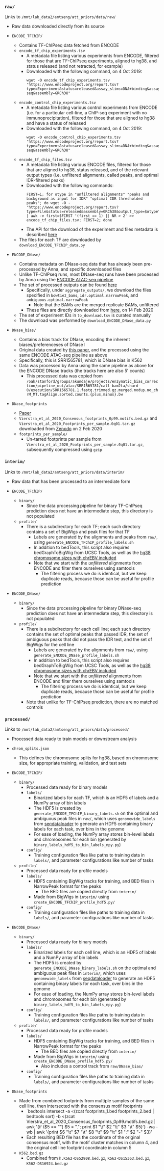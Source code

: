 ### `raw/`
Links to `/mnt/lab_data2/amtseng/att_priors/data/raw/`
- Raw data downloaded directly from its source
- `ENCODE_TFChIP/`
	- Contains TF-ChIPseq data fetched from ENCODE
	- `encode_tf_chip_experiments.tsv`
		- A metadata file listing various experiments from ENCODE, filtered for those that are TF-ChIPseq experiments, aligned to hg38, and status released (and not retracted, for example)
		- Downloaded with the following command, on 4 Oct 2019:
			```
			wget -O encode_tf_chip_experiments.tsv "https://www.encodeproject.org/report.tsv?type=Experiment&status=released&assay_slims=DNA+binding&assay_title=TF+ChIP-seq&assembly=GRCh38"
			```
	- `encode_control_chip_experiments.tsv`
		- A metadata file listing various control experiments from ENCODE (i.e. for a particular cell-line, a ChIP-seq experiment with no immunoprecipitation), filtered for those that are aligned to hg38 and have a status of released
		- Downloaded with the following command, on 4 Oct 2019:
			```
			wget -O encode_control_chip_experiments.tsv "https://www.encodeproject.org/report.tsv?type=Experiment&status=released&assay_slims=DNA+binding&assay_title=Control+ChIP-seq&assembly=GRCh38"
			```
	- `encode_tf_chip_files.tsv`
		- A metadata file listing various ENCODE files, filtered for those that are aligned to hg38, status released, and of the relevant output types (i.e. unfiltered alignments, called peaks, and optimal IDR-filtered peaks)
		- Downloaded with the following commands:
			```
			FIRST=1; for otype in "unfiltered alignments" "peaks and background as input for IDR" "optimal IDR thresholded peaks"; do wget -O - "https://www.encodeproject.org/report.tsv?type=File&status=released&assembly=GRCh38&output_type=$otype" | awk -v first=$FIRST '(first == 1) || NR > 2' >> encode_tf_chip_files.tsv; FIRST=2; done
			```
		- The API for the download of the experiment and files metadata is described [here](https://app.swaggerhub.com/apis-docs/encodeproject/api/basic_search/)
	- The files for each TF are downloaded by `download_ENCODE_TFChIP_data.py`

- `ENCODE_DNase/`
	- Contains metadata on DNase-seq data that has already been pre-processed by Anna, and specific downloaded files
	- Unlike TF-ChIPseq runs, most DNase-seq runs have been processed by Anna using the [ENCODE ATAC-seq pipeline](https://github.com/ENCODE-DCC/atac-seq-pipeline/)
	- The set of processed outputs can be found [here](http://mitra.stanford.edu/kundaje/projects/atlas/dnase_processed/)
		- Specifically, under `aggregate_outputs/`, we download the files specified in `bowtie2_bams`, `idr.optimal.narrowPeak`, and `ambiguous.optimal.narrowPeak`
			- Note that the BAMs are the merged replicate BAMs, unfiltered
		- These files are directly downloaded from [here](http://mitra.stanford.edu/kundaje/projects/atlas/dnase_processed/aggregate_outputs/), on 14 Feb 2020
	- The set of experiment IDs in `to_download.tsv` is curated manually
	- The download was performed by `download_ENCODE_DNase_data.py`

- `DNase_bias/`
	- Contains a bias track for DNase, encoding the inherent biases/preferenceses of DNase I
	- Original data created by [this paper](https://academic.oup.com/nar/article/42/19/11865/2902648), and the processed using the same ENCODE ATAC-seq pipeline as above
	- Specifically, this is SRR1565781, which is DNase bias in K562
	- Data was processed by Anna using the same pipeline as above for the ENCODE DNase tracks (the tracks here are also 5' counts)
		- This processed data was copied from `/oak/stanford/groups/akundaje/projects/enzymatic_bias_correction/pipeline_out/atac/SRR1565781/call-bam2ta/shard-0/execution/SRR1565781.1.fastq.trimmed.gz.merged.nodup.no_chrM_MT.tagAlign.sorted.counts.{plus,minus}.bw`

- `DNase_footprints`
	- [Paper](https://www.biorxiv.org/content/10.1101/2020.01.31.927798v1.full)
	- `Vierstra_et_al_2020_Consensus_footprints_0p99.motifs.bed.gz` and `Vierstra_et_al_2020_Footprints_per_sample.0q01.tar.gz` downloaded from [Zenodo](https://zenodo.org/record/3603549) on 2 Feb 2020
	- `footprints_per_sample/`
		- Un-tarred footprints per sample from `Vierstra_et_al_2020_Footprints_per_sample.0q01.tar.gz`, subsequently compressed using `gzip`

### `interim/`
Links to `/mnt/lab_data2/amtseng/att_priors/data/interim/`
- Raw data that has been processed to an intermediate form
- `ENCODE_TFChIP/`
	- `binary/`
		- Since the data processing pipeline for binary TF-ChIPseq prediction does not have an intermediate step, this directory is not populated
	- `profile/`
		- There is a subdirectory for each TF; each such directory contains a set of BigWigs and peak files for that TF
			- Labels are generated by the alignments and peaks from `raw/`, using `generate_ENCODE_TFChIP_profile_labels.sh`
			- In addition to bedTools, this script also requires bedGraphToBigWig from UCSC Tools, as well as the [hg38 chromosome sizes with chrEBV included](https://github.com/ENCODE-DCC/encValData/blob/master/GRCh38/GRCh38_EBV.chrom.sizes)
			- Note that we start with the _unfiltered_ alignments from ENCODE and filter them ourselves using samtools
				- The filtering process we do is identical, but we keep duplicate reads, because those can be useful for profile prediction

- `ENCODE_DNase/`
	- `binary/`
		- Since the data processing pipeline for binary DNase-seq prediction does not have an intermediate step, this directory is not populated
	- `profile/`
		- There is a subdirectory for each cell line; each such directory contains the set of optimal peaks that passed IDR, the set of ambiguous peaks that did not pass the IDR test, and the set of BigWigs for the cell line
			- Labels are generated by the alignments from `raw/`, using `generate_ENCODE_DNase_profile_labels.sh`
			- In addition to bedTools, this script also requires bedGraphToBigWig from UCSC Tools, as well as the [hg38 chromosome sizes with chrEBV included](https://github.com/ENCODE-DCC/encValData/blob/master/GRCh38/GRCh38_EBV.chrom.sizes)
			- Note that we start with the _unfiltered_ alignments from ENCODE and filter them ourselves using samtools
				- The filtering process we do is identical, but we keep duplicate reads, because those can be useful for profile prediction
		- Note that unlike for TF-ChIPseq prediction, there are no matched controls

### `processed/`
Links to `/mnt/lab_data2/amtseng/att_priors/data/processed/`
- Processed data ready to train models or downstream analysis
- `chrom_splits.json`
	- This defines the chromosome splits for hg38, based on chromosome size, for appropriate training, validation, and test sets

- `ENCODE_TFChIP/`
	- `binary/`
		- Processed data ready for binary models
		- `labels/`
			- Binarized labels for each TF, which is an HDF5 of labels and a NumPy array of bin labels
			- The HDF5 is created by `generate_ENCODE_TFChIP_binary_labels.sh` on the optimal and ambiguous peak files in `raw/`, which uses `genomewide_labels` from [seqdataloader](https://github.com/kundajelab/seqdataloader/tree/master/seqdataloader) to generate an HDF5 containing binary labels for each task, over bins in the genome
			- For ease of loading, the NumPy array stores bin-level labels and chromosomes for each bin (generated by `binary_labels_hdf5_to_bin_labels_npy.py`)
		- `config/`
			- Training configuration files like paths to training data in `labels/`, and parameter configurations like number of tasks
	- `profile/`
		- Processed data ready for profile models
		- `labels/`
			- HDF5 containing BigWig tracks for training, and BED files in NarrowPeak format for the peaks
				- The BED files are copied directly from `interim/`
			- Made from BigWigs in `interim/` using `create_ENCODE_TFChIP_profile_hdf5.py/`
		- `config/`
			- Training configuration files like paths to training data in `labels/`, and parameter configurations like number of tasks

- `ENCODE_DNase/`
	- `binary/`
		- Processed data ready for binary models
		- `labels/`
			- Binarized labels for each cell line, which is an HDF5 of labels and a NumPy array of bin labels
			- The HDF5 is created by `generate_ENCODE_DNase_binary_labels.sh` on the optimal and ambiguous peak files in `interim/`, which uses `genomewide_labels` from [seqdataloader](https://github.com/kundajelab/seqdataloader/tree/master/seqdataloader) to generate an HDF5 containing binary labels for each task, over bins in the genome
			- For ease of loading, the NumPy array stores bin-level labels and chromosomes for each bin (generated by `binary_labels_hdf5_to_bin_labels_npy.py`)
		- `config/`
			- Training configuration files like paths to training data in `labels/`, and parameter configurations like number of tasks
	- `profile/`
		- Processed data ready for profile models
		- `labels/`
			- HDF5 containing BigWig tracks for training, and BED files in NarrowPeak format for the peaks
				- The BED files are copied directly from `interim/`
			- Made from BigWigs in `interim/` using `create_ENCODE_DNase_profile_hdf5.py/`
				- Also includes a control track from `raw/DNase_bias/`
		- `config/`
			- Training configuration files like paths to training data in `labels/`, and parameter configurations like number of tasks

- `DNase_footprints`
	- Made from combined footprints from multiple samples of the same cell line, then intersected with the consensus motif footprints
		- `bedtools intersect -a <(zcat footprints_1.bed footprints_2.bed | bedtools sort) -b <(zcat Vierstra_et_al_2020_Consensus_footprints_0p99.motifs.bed.gz | awk '{if ($5 == "") $5 = "."; print $1 "\t" $2 "\t" $3 "\t" $5}') -wa -wb | awk '{print $6 "\t" $7 "\t" $8 "\t" $9 "\t" $1 ":" $2 "-" $3}'
		- Each resulting BED file has the coordinate of the original consensus motif, with the motif cluster matches in column 4, and the original cell line footprint coordinate in column 5
	- `K562.bed.gz`
		- Combined from `h.K562-DS52908.bed.gz`, `K562-DS15363.bed.gz`, `K562-DS16924.bed.gz`
